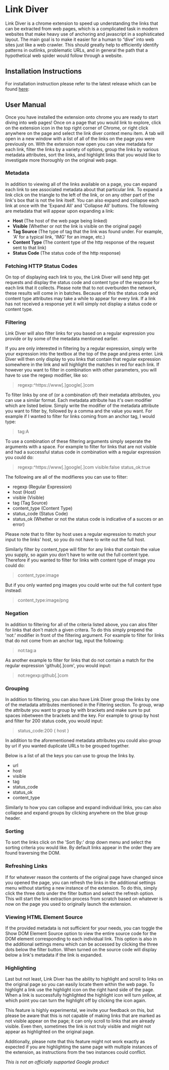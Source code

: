 # Link Diver
 
Link Diver is a chrome extension to speed up understanding the links that can be extracted from web pages, which is a complicated task in modern websites that make heavy use of anchoring and javascript in a sophisticated layout. The main goal is to make it easier for a human to “dive” into web sites just like a web crawler. This should greatly help to efficiently identify patterns in outlinks, problematic URLs, and in general the path that a hypothetical web spider would follow through a website.
 
## Installation Instructions
 
For installation instruction please refer to the latest release which can be found [here](https://github.com/google/link-diver/releases):
 
## User Manual
 
Once you have installed the extension onto chrome you are ready to start diving into web pages! Once on a page that you would link to explore, click on the extension icon in the top right corner of Chrome, or right click anywhere on the page and select the link diver context menu item. A tab will open in a new window with a list of all of the links on the page you were previously on. With the extension now open you can view metadata for each link, filter the links by a variety of options, group the links by various metadata attributes, sort the links, and highlight links that you would like to investigate more thoroughly on the original web page.
 
### Metadata
 
In addition to viewing all of the links available on a page, you can expand each link to see associated metadata about that particular link. To expand a link click on the triangle to the left of the link, or on any other part of the link's box that is not the link itself. You can also expand and collapse each link at once with the 'Expand All' and 'Collapse All' buttons. The following are metadata that will appear upon expanding a link:
 
- **Host** (The host of the web page being linked)
- **Visible** (Whether or not the link is visible on the original page)
- **Tag Source** (The type of tag that the link was found under. For example, 'A' for a typical link, 'IMG' for an image, etc.)
- **Content Type** (The content type of the http response of the request sent to that link)
- **Status Code** (The status code of the http response)
 
### Fetching HTTP Status Codes
 
On top of displaying each link to you, the Link Diver will send http get requests and display the status code and content type of the response for each link that it collects. Please note that to not overburden the network, these results will come in in batches. Because of this the status code and content type attributes may take a while to appear for every link. If a link has not received a response yet it will simply not display a status code or content type.
 
### Filtering
 
Link Diver will also filter links for you based on a regular expression you provide or by some of the metadata mentioned earlier.
 
If you are only interested in filtering by a regular expression, simply write your expression into the textbox at the top of the page and press enter. Link Diver will then only display to you links that contain that regular expression somewhere in the link and will highlight the matches in red for each link. If however you want to filter in combination with other parameters, you will have to use the regexp modifier, like so:
> regexp:^https://www[.]google[.]com
 
To filter links by one of (or a combination of) their metadata attributes, you can use a similar format. Each metadata attribute has it's own modifier which are listed below. Simply write the modifier of the metadata attribute you want to filter by, followed by a comma and the value you want. For example if I wanted to filter for links coming from an anchor tag, I would type:
> tag:A

To use a combination of these filtering arguments simply seperate the arguments with a space. For example to filter for links that are not visible and had a successful status code in combination with a regular expression you could do:
> regexp:^https://www[.]google[.]com visible:false status_ok:true
 
The following are all of the modifieres you can use to filter:
 
- regexp (Regular Expression)
- host (Host)
- visible (Visible)
- tag (Tag Source)
- content_type (Content Type)
- status_code (Status Code)
- status_ok (Whether or not the status code is indicative of a succes or an error)
 
Please note that to filter by host uses a regular expression to match your input to the links' host, so you do not have to write out the full host.

Similarly filter by content_type will filter for any links that contain the value you supply, so again you don't have to write out the full content type. Therefore if you wanted to filter for links with content type of image you could do:
> content_type:image

But if you only wanted png images you could write out the full content type instead:
> content_type:image/png

### Negation

In addition to filtering for all of the criteria listed above, you can alos filter for links that don't match a given critera. To do this simply prepend the 'not:' modifier in front of the filtering argument. For example to filter for links that do not come from an anchor tag, input the following:
> not:tag:a

As another example to filter for links that do not contain a match for the regular expression 'github[.]com', you would input:
> not:regexp:github[.]com
 
### Grouping
 
In addition to filtering, you can also have Link Diver group the links by one of the metadata attributes mentioned in the Filtering section. To group, wrap the attribute you want to group by with brackets and make sure to put spaces inbetween the brackets and the key. For example to group by host and filter for 200 status code, you would input:
> status_code:200 { host }
 
In addition to the aforementioned metadata attributes you could also group by url if you wanted duplicate URLs to be grouped together.

Below is a list of all the keys you can use to group the links by.

- url
- host
- visible
- tag
- status_code
- status_ok
- content_type
 
Similarly to how you can collapse and expand individual links, you can also collapse and expand groups by clicking anywhere on the blue group header.
 
### Sorting
 
To sort the links click on the 'Sort By:' drop down menu and select the sorting criteria you would like. By default links appear in the order they are found traversing the DOM.
 
### Refreshing Links
 
If for whatever reason the contents of the original page have changed since you opened the page, you can refresh the links in the additional settings menu without starting a new instance of the extension. To do this, simply click the three dots under the filter button and select the refresh option. This will start the link extraction process from scratch based on whatever is now on the page you used to originally launch the extension.
 
### Viewing HTML Element Source
 
If the provided metadata is not sufficient for your needs, you can toggle the Show DOM Element Source option to view the entire source code for the DOM element corresponding to each individual link. This option is also in the additional settings menu which can be accessed by clicking the three dots below the filter button. When turned on the source code will display below a link's metadata if the link is expanded.
 
### Highlighting
 
Last but not least, Link Diver has the ability to highlight and scroll to links on the original page so you can easily locate them within the web page. To highlight a link use the highlight icon on the right hand side of the page. When a link is successfully highlighted the highlight icon will turn yellow, at which point you can turn the highlight off by clicking the icon again.
 
This feature is highly experimental, we invite your feedback on this, but please be aware that this is not capable of making links that are marked as not visible appear on the page; it can only scroll to links that are already visible. Even then, sometimes the link is not truly visible and might not appear as highlighted on the original page.
 
Additionally, please note that this feature might not work exactly as expected if you are highlighting the same page with multiple instances of the extension, as instructions from the two instances could conflict.

*This is not an officially supported Google product*
 
